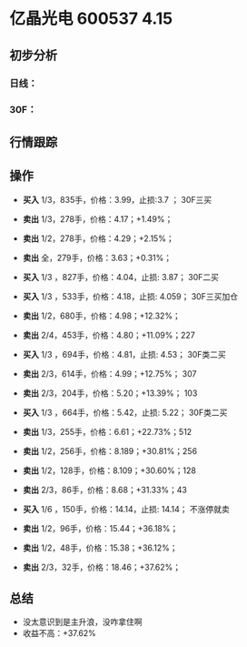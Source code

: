 # 亿晶光电 600537 4.15
## 初步分析
### 日线：
  
### 30F：
  
## 行情跟踪
  
## 操作
  - **买入** 1/3，835手，价格：3.99，止损:3.7 ； 30F三买
  - **卖出** 1/3，278手，价格：4.17；+1.49%；
  - **卖出** 1/2，278手，价格：4.29；+2.15%；
  - **卖出** 全，279手，价格：3.63；+0.31%；

  - **买入** 1/3 ，827手，价格：4.04，止损: 3.87； 30F二买
  - **买入** 1/3 ，533手，价格：4.18，止损: 4.059； 30F三买加仓
  - **卖出** 1/2，680手，价格：4.98；+12.32%；
  - **卖出** 2/4，453手，价格：4.80；+11.09%；227

  - **买入** 1/3 ，694手，价格：4.81，止损: 4.53； 30F类二买
  - **卖出** 2/3，614手，价格：4.99；+12.75%； 307
  - **卖出** 2/3，204手，价格：5.20；+13.39%； 103

  - **买入** 1/3 ，664手，价格：5.42，止损: 5.22； 30F类二买
  - **卖出** 1/3，255手，价格：6.61；+22.73%；512
  - **卖出** 1/2，256手，价格：8.189；+30.81%；256
  - **卖出** 1/2，128手，价格：8.109；+30.60%；128
  - **卖出** 2/3，86手，价格：8.68；+31.33%；43

  - **买入** 1/6 ，150手，价格：14.14，止损: 14.14； 不涨停就卖
  - **卖出** 1/2，96手，价格：15.44；+36.18%；
  - **卖出** 1/2，48手，价格：15.38；+36.12%；
  - **卖出** 2/3，32手，价格：18.46；+37.62%；

## 总结
  - 没太意识到是主升浪，没咋拿住啊
  - 收益不高：+37.62%